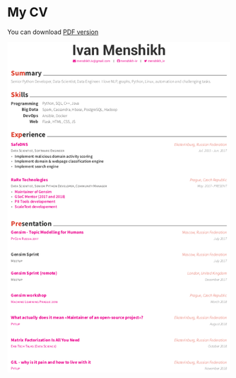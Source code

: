 # My CV

You can download [PDF version](https://raw.githubusercontent.com/menshikh-iv/Awesome-CV/master/resume-cv.pdf)

[![Resume](https://raw.githubusercontent.com/menshikh-iv/Awesome-CV/master/resume-cv.png)](https://raw.githubusercontent.com/menshikh-iv/Awesome-CV/master/resume-cv.pdf)
